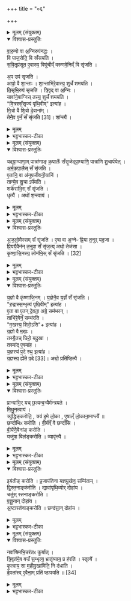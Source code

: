 +++
title = "०६"

+++

<details><summary>मूलम् (संयुक्तम्)</summary>

वा॒रु॒णो वा अ॒ग्निरुप॑नद्धो॒ वि पाज॒सेति॒ वि स्रँ॑सयति सवि॒तृप्र॑सूत ए॒वास्य॒ विषू॑चीव्ँवरुणमे॒निव्ँवि सृ॑जत्य॒प उप॑ सृज॒त्यापो॒ वै शा॒न्ताश्शा॒न्ताभि॑रे॒वास्य॒ शुचँ॑ शमयति ति॒सृभि॒रुप॑ सृजति त्रि॒वृद्वा अ॒ग्निर्यावा॑ने॒वाग्निस्तस्य॒ शुचँ॑ शमयति मि॒त्रस्सँ॒सृज्य॑ पृथि॒वीमित्या॑ह मि॒त्रो वै शि॒वो दे॒वाना॒न्तेनै॒व [31]  
ए॒नँ॒ सँ सृ॑जति॒ शान्त्यै॒
</details>

<details open><summary>विश्वास-प्रस्तुतिः</summary>

वा॒रु॒णो वा अ॒ग्निरुप॑नद्धः ।  
वि पाज॒सेति॒ वि स्रँ॑सयति ।  
स॒वि॒तृप्र॑सूत ए॒वास्य॒ विषू॑चीव्ँ वरुणमे॒निव्ँ वि सृ॑जति ।   

अ॒प उप॑ सृजति ।  
आपो॒ वै शा॒न्ताः ।  शा॒न्ताभि॑रे॒वास्य॒ शुचँ॑ शमयति ।   
ति॒सृभि॒रुप॑ सृजति । त्रि॒वृद् वा अ॒ग्निः ।  
यावा॑ने॒वाग्निस् तस्य॒ शुचँ॑ शमयति ।  
"मि॒त्रस्सँ॒सृज्य॑ पृथि॒वीम्" इत्या॑ह ।  
मि॒त्रो वै शि॒वो दे॒वाना॑म् ।   
तेनै॒व  ए॒नँ॒ सँ सृ॑जति [31]।  शा॑न्त्यै॑ ।   
</details>

<details><summary>मूलम्</summary>

वा॒रु॒णो वा अ॒ग्निरुप॑नद्धः ।  
वि पाज॒सेति॒ वि स्रँ॑सयति ।  
स॒वि॒तृप्र॑सूत ए॒वास्य॒ विषू॑चीव्ँ वरुणमे॒निव्ँ वि सृ॑जति ।   

अ॒प उप॑ सृजति ।  
आपो॒ वै शा॒न्ताः ।  शा॒न्ताभि॑रे॒वास्य॒ शुचँ॑ शमयति ।   
ति॒सृभि॒रुप॑ सृजति । त्रि॒वृद् वा अ॒ग्निः ।  
यावा॑ने॒वाग्निस् तस्य॒ शुचँ॑ शमयति ।  
"मि॒त्रस्सँ॒सृज्य॑ पृथि॒वीम्" इत्या॑ह ।  
मि॒त्रो वै शि॒वो दे॒वाना॑म् ।   
तेनै॒व  ए॒नँ॒ सँ सृ॑जति [31]।  शा॑न्त्यै॑ ।   
</details>

<details><summary>भट्टभास्कर-टीका</summary>

1वरुणो वा इत्यादि ॥ विषूचीं विष्वग्गमनां वरुणमेनिं वरुणशरीरं विसृजति विश्लथयति अनेन विस्रंसनेन । अप उपसृजतीति । आपोहिष्ठादिभिः । त्रिवृद्वा इति । साहचर्यात्ताच्छब्द्यम् । त्रिरूपत्वात्त्रिवृत्त्वम् । मित्रस्संसृज्येति द्वाभ्यामर्मकपालादिभिरेनं संसृजतीति ॥
</details>

<details><summary>मूलम् (संयुक्तम्)</summary>

यद्ग्रा॒म्याणा॒म्पात्रा॑णाङ्क॒पालैः॑ सँसृ॒जेद्ग्रा॒म्याणि॒ पात्रा॑णि शु॒चार्प॑येदर्मकपा॒लैस्सँ सृ॑जत्ये॒तानि॒ वा अ॑नुपजीवनी॒यानि॒ तान्ये॒व शु॒चार्प॑यति॒ शर्क॑राभि॒स्सँ सृ॑जति॒ धृत्या॒ अथो॑ श॒न्त्वाय
</details>

<details open><summary>विश्वास-प्रस्तुतिः</summary>

यद्ग्रा॒म्याणा॒म् पात्रा॑णाङ् क॒पालैः॑ सँसृ॒जेद्ग्रा॒म्याणि॒ पात्रा॑णि शु॒चार्प॑येत् ।  
अ॒र्म॒क॒पा॒लैस् सँ सृ॑जति ।  
ए॒तानि॒ वा अ॑नुपजीवनी॒यानि॑ ।  
तान्ये॒व शु॒चा ऽर्प॑यति ।  
शर्क॑राभि॒स् सँ सृ॑जति ।  
धृत्यै॑ । अथो॑ श॒न्त्वाय॑ ।  
</details>

<details><summary>मूलम्</summary>

यद्ग्रा॒म्याणा॒म् पात्रा॑णाङ् क॒पालैः॑ सँसृ॒जेद्ग्रा॒म्याणि॒ पात्रा॑णि शु॒चार्प॑येत् ।  
अ॒र्म॒क॒पा॒लैस् सँ सृ॑जति ।  
ए॒तानि॒ वा अ॑नुपजीवनी॒यानि॑ ।  
तान्ये॒व शु॒चा ऽर्प॑यति ।  
शर्क॑राभि॒स् सँ सृ॑जति ।  
धृत्यै॑ । अथो॑ श॒न्त्वाय॑ ।  
</details>

<details><summary>भट्टभास्कर-टीका</summary>

2यद्ग्राम्याणामित्यादि ॥ अर्मकपालानि पुरातनशून्याधिवासलोष्ठानि । शर्कराः शुक्ला मृत्परिणामाः । अथो अपि च शंत्वाय सुखस्थानाय ॥
</details>

<details><summary>मूलम् (संयुक्तम्)</summary>

अ॑जलो॒मैस्सँ सृ॑जत्ये॒षा वा अ॒ग्नेᳶ प्रि॒या त॒नूर्यद॒जा प्रि॒ययै॒वैन॑न्त॒नुवा॒ सँ सृ॑ज॒त्यथो॒ तेज॑सा कृष्णाजि॒नस्य॒ लोम॑भि॒स्सम् [32]  
सृ॒ज॒ति॒
</details>

<details open><summary>विश्वास-प्रस्तुतिः</summary>

अ॒ज॒लो॒मैस्सम् सँ सृ॑जति ।
ए॒षा वा अ॒ग्नेᳶ प्रि॒या त॒नूर् यद॒जा ।  
प्रि॒ययै॒वैन॑न् त॒नुवा॒ सँ सृ॑ज॒त्य् अथो॒ तेज॑सा ।  
कृ॒ष्णा॒जि॒नस्य॒ लोम॑भि॒स् सँ सृ॑जति । [32]  
</details>

<details><summary>मूलम्</summary>

अ॒ज॒लो॒मैस्सम् सँ सृ॑जति ।
ए॒षा वा अ॒ग्नेᳶ प्रि॒या त॒नूर् यद॒जा ।  
प्रि॒ययै॒वैन॑न् त॒नुवा॒ सँ सृ॑ज॒त्य् अथो॒ तेज॑सा ।  
कृ॒ष्णा॒जि॒नस्य॒ लोम॑भि॒स् सँ सृ॑जति । [32]  
</details>

<details><summary>भट्टभास्कर-टीका</summary>

3अजलोमैरिति ॥ 'अच्प्रत्यन्ववपूर्वात्' इति योगविभागादच् समासान्तः । अग्नेः प्रिया तनूरिति । 'आग्नेयी वा एषा' । यदजा' इति । अथो अपि च तेजसैवैनं संसृजति अजलोमव्याजेन ॥
</details>

<details><summary>मूलम् (संयुक्तम्)</summary>

य॒ज्ञो वै कृ॑ष्णाजि॒नय्ँ य॒ज्ञेनै॒व य॒ज्ञँ सँ सृ॑जति रु॒द्रास्स॒म्भृत्य॑ पृथि॒वीमित्या॑है॒ता वा ए॒तन्दे॒वता॒ अग्रे॒ सम॑भर॒न्ताभि॑रे॒वैनँ॒ सम्भ॑रति म॒खस्य॒ शिरो॒ऽसीत्या॑ह य॒ज्ञो वै म॒खस्तस्यै॒तच्छिरो॒ यदु॒खा तस्मा॑दे॒वमा॑ह य॒ज्ञस्य॑ प॒दे स्थ॒ इत्या॑ह य॒ज्ञस्य॒ ह्ये॑ते [33]  
प॒दे अथो॒ प्रति॑ष्ठित्यै॒
</details>

<details open><summary>विश्वास-प्रस्तुतिः</summary>

य॒ज्ञो वै कृ॑ष्णाजि॒नम् । य॒ज्ञेनै॒व य॒ज्ञँ सँ सृ॑जति ।  
"रु॒द्रास्स॒म्भृत्य॑ पृथि॒वीम्" इत्या॑ह ।  
ए॒ता वा ए॒तन् दे॒वता॒ अग्रे॒ सम॑भरन् ।  
ताभि॑रे॒वैनँ॒ सम्भ॑रति ।  
"म॒खस्य॒ शिरो॒ऽसि"+ इत्या॑ह ।  
य॒ज्ञो वै म॒खः ।  
तस्यै॒तच् छिरो॒ यदु॒खा ।  
तस्मा॑द् ए॒वमा॑ह ।  
य॒ज्ञस्य॑ प॒दे स्थ॒ इत्या॑ह ।  
य॒ज्ञस्य॒ ह्ये॑ते प॒दे  [33]। अथो॒ प्रति॑ष्ठित्यै ।  
</details>

<details><summary>मूलम्</summary>

य॒ज्ञो वै कृ॑ष्णाजि॒नम् । य॒ज्ञेनै॒व य॒ज्ञँ सँ सृ॑जति ।  
"रु॒द्रास्स॒म्भृत्य॑ पृथि॒वीम्" इत्या॑ह ।  
ए॒ता वा ए॒तन् दे॒वता॒ अग्रे॒ सम॑भरन् ।  
ताभि॑रे॒वैनँ॒ सम्भ॑रति ।  
"म॒खस्य॒ शिरो॒ऽसि"+ इत्या॑ह ।  
य॒ज्ञो वै म॒खः ।  
तस्यै॒तच् छिरो॒ यदु॒खा ।  
तस्मा॑द् ए॒वमा॑ह ।  
य॒ज्ञस्य॑ प॒दे स्थ॒ इत्या॑ह ।  
य॒ज्ञस्य॒ ह्ये॑ते प॒दे  [33]। अथो॒ प्रति॑ष्ठित्यै ।  
</details>

<details><summary>भट्टभास्कर-टीका</summary>

4यज्ञो वै कृष्णाजिनमिति ॥ प्रधानाङ्गत्वात् । यज्ञेनैव यज्ञजन्यमग्निं संसृजति । रुद्रास्संभृत्येति मृदं संक्षिपति । मखस्य शिरोसीति पिण्डकरणमन्त्रः । यज्ञस्य शिरस्थानीया उखा; प्रधानत्वात्, आहवनीयधारणाच्च । अस्य मन्त्रस्य रुद्रास्संभृत्येति संभवरणानन्तरभावित्वे संसृष्टामित्याद्यतिक्रमेणास्मिन्नाम्नानं समानजातीयासाहित्यलाभाय । यज्ञस्य पदे स्थ इति मृदमङ्गुष्ठाभ्यां उपनिगृह्णाति ॥
</details>

<details><summary>मूलम् (संयुक्तम्)</summary>

प्रान्याभि॒र्यच्छ॒त्यन्व॒न्यैर्म॑न्त्रयते मिथुन॒त्वाय॒ त्र्यु॑द्धिङ्करोति॒ त्रय॑ इ॒मे लो॒का ए॒षाल्ँलो॒काना॒माप्त्यै॒ छन्दो॑भिᳵ करोति वी॒र्य॑व्ँवै छन्दाँ॑सि वी॒र्ये॑णै॒वैना॑ङ्करोति॒ यजु॑षा॒ बिल॑ङ्करोति॒ व्यावृ॑त्त्या॒
</details>

<details open><summary>विश्वास-प्रस्तुतिः</summary>

प्रान्याभि॒र् यच् छ॒त्यन्व॒न्यैर्म॑न्त्रयते ।  
मि॒थु॒न॒त्वाय॑ ।  
त्र्यु॑द्धिङ्करोति॒ , त्रय॑ इ॒मे लो॒का , ए॒षाल्ँ लो॒काना॒माप्त्यै॑ ॥  
छन्दो॑भिᳵ करोति । वी॒र्य॑व्ँ वै छन्दाँ॑सि ।  
वी॒र्ये॑णै॒वैना॑ङ् करोति ।  
यजु॑षा॒ बिल॑ङ्करोति । व्यावृ॑त्त्यै ।  
</details>

<details><summary>मूलम्</summary>

प्रान्याभि॒र् यच् छ॒त्यन्व॒न्यैर्म॑न्त्रयते ।  
मि॒थु॒न॒त्वाय॑ ।  
त्र्यु॑द्धिङ्करोति॒ , त्रय॑ इ॒मे लो॒का , ए॒षाल्ँ लो॒काना॒माप्त्यै॑ ॥  
छन्दो॑भिᳵ करोति । वी॒र्य॑व्ँ वै छन्दाँ॑सि ।  
वी॒र्ये॑णै॒वैना॑ङ् करोति ।  
यजु॑षा॒ बिल॑ङ्करोति । व्यावृ॑त्त्यै ।  
</details>

<details><summary>भट्टभास्कर-टीका</summary>

5प्रान्याभिरिति ॥ अन्याभिः ऋग्भिः प्रत्तान् पिण्डान् अन्यैः यजुर्भिरनुमन्त्रयत इति यावत् । 'संसृष्टां वसुभिः' इत्याद्या ऋचः । 'वसवस्त्वा कृण्वन्तु' इत्यादियजूंषि । अन्याभ्यां तृतीयम् । उद्धीयत इति उद्धिः उन्नतोऽवयवः । त्र्युद्धिं उखां करोति । त्रित्वान्वयात् लोकत्रयावाप्त्यै भवति । छन्दोभिरिति, 'वसवस्त्वा कृण्वन्तु' इत्युख्यैः चतुर्भिः पिण्डानुमन्त्रणैः । वीर्यं वा इति । तद्धेतुत्वात्ताच्छब्द्यम् । यजुषेति । 'अदितिस्ते बिलं' इति छन्दोरहितेन ॥
</details>

<details><summary>मूलम् (संयुक्तम्)</summary>

इय॑तीङ्करोति प्र॒जाप॑तिना यज्ञमु॒खेन॒ सम्मि॑तान्द्विस्त॒नाङ्क॑रोति॒ द्यावा॑पृथि॒व्योर्दोहा॑य॒ चतु॑स्स्तनाङ्करोति पशू॒नान्दोहा॑या॒ष्टास्त॑नाङ्करोति॒ छन्द॑सा॒न्दोहा॑य॒
</details>

<details open><summary>विश्वास-प्रस्तुतिः</summary>

इय॑तीङ् करोति ।
प्र॒जाप॑तिना यज्ञमु॒खेन॒ सम्मि॑ताम् ।  
द्वि॒स्त॒नाङ्क॑रोति । द्यावा॑पृथि॒व्योर् दोहा॑य ।  
चतु॑स् स्तनाङ्करोति ।  
प॒शू॒नान् दोहा॑य ।  
अ॒ष्टास्त॑नाङ्करोति । छन्द॑सा॒न् दोहा॑य ।  
</details>

<details><summary>मूलम्</summary>

इय॑तीङ् करोति ।
प्र॒जाप॑तिना यज्ञमु॒खेन॒ सम्मि॑ताम् ।  
द्वि॒स्त॒नाङ्क॑रोति । द्यावा॑पृथि॒व्योर् दोहा॑य ।  
चतु॑स् स्तनाङ्करोति ।  
प॒शू॒नान् दोहा॑य ।  
अ॒ष्टास्त॑नाङ्करोति । छन्द॑सा॒न् दोहा॑य ।  
</details>

<details><summary>भट्टभास्कर-टीका</summary>

6इयतीमिति ॥ केनचित्परिमाणेन परिमितमिति यावत् । प्रादेशमिति केचित् । इदं परिमाणमस्य 'किमिदंभ्यां वोघः' इति वतुप् घकारश्च । 'इदं किमोरीश्की', यस्येति लोपः । उदात्तनिवृत्तिस्वरेण उदात्तः । प्रादेशमात्रमूर्ध्वप्रमाणेन अरत्निमात्रं तिर्यक्प्रमाणेन व्यायाममात्रं समन्तपरिमाणेन । प्रजापतिनेति । मुखं च प्रादेशमात्रं 'यज्ञमुखं वै प्रजापतिः' इति, तेनैव संमिता कृता भवति । द्विस्तनामिति । द्वौ स्तनावस्याः अश्रीणां रास्नायाश्च सन्धाविति । क्रोडादित्वात् ङीषभावः । 'सङ्ख्यायास्स्तनः' इत्युत्तरपदान्तोदात्तत्वम् । चतुस्स्तनामिति । 'विभाषा छन्दसि' इति अन्तोदात्ताभावे बहुव्रीहिस्वरः । एवमष्टास्तनामिति छान्दसमात्वम् । छन्दसामिति । गायत्र्यादीनि सादिच्छन्दांस्यष्टौ ॥
</details>

<details><summary>मूलम् (संयुक्तम्)</summary>

नवा॑श्रिमभि॒चर॑तᳵ कुर्यात्त्रि॒वृत॑मे॒व वज्रँ॑ स॒म्भृत्य॒ भ्रातृ॑व्याय॒ प्र ह॑रति॒ स्तृत्यै॑ कृ॒त्वाय॒ सा म॒हीमु॒खामिति॒ नि द॑धाति दे॒वता॑स्वे॒वैना॒म्प्रति॑ ष्ठापयति ॥ [34]  
</details>

<details open><summary>विश्वास-प्रस्तुतिः</summary>

नवा॑श्रिमभि॒चर॑तᳵ कुर्यात् ।  
त्रि॒वृत॑मे॒व वज्रँ॑ स॒म्भृत्य॒ भ्रातृ॑व्याय॒ प्र ह॑रति । स्तृत्यै॑ ।  
कृ॒त्वाय॒ सा म॒हीमु॒खामिति॒ नि द॑धाति ।  
दे॒वता॑स्व् ए॒वैना॒म् प्रति॑ ष्ठापयति ॥ [34]  
</details>

<details><summary>मूलम्</summary>

नवा॑श्रिमभि॒चर॑तᳵ कुर्यात् ।  
त्रि॒वृत॑मे॒व वज्रँ॑ स॒म्भृत्य॒ भ्रातृ॑व्याय॒ प्र ह॑रति । स्तृत्यै॑ ।  
कृ॒त्वाय॒ सा म॒हीमु॒खामिति॒ नि द॑धाति ।  
दे॒वता॑स्व् ए॒वैना॒म् प्रति॑ ष्ठापयति ॥ [34]  
</details>

<details><summary>भट्टभास्कर-टीका</summary>

7नवाश्रिमिति ॥ अभिचरतोन्यत्र चतुरश्रिमष्टाश्रिं वा । त्रिवृतमिति । त्र्यवयवात्त्रिवृत्त्वम् । वज्रस्य स्तृत्यै छादनाय भवति । कृत्वायेति खरे उखानिधानमन्त्रः ॥

इति पञ्चमे प्रथमे षष्ठोनुवाकः ॥  
</details>
